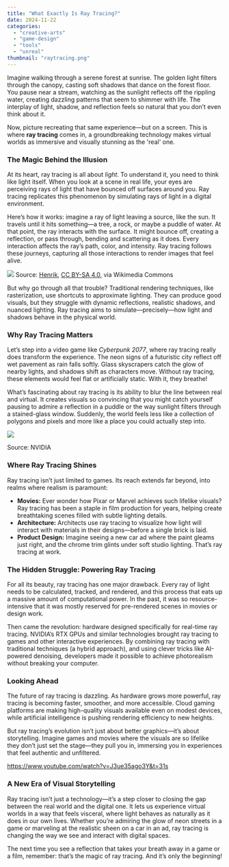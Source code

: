 ```yaml
---
title: "What Exactly Is Ray Tracing?"
date: 2024-11-22
categories: 
  - "creative-arts"
  - "game-design"
  - "tools"
  - "unreal"
thumbnail: "raytracing.png"
---
```


Imagine walking through a serene forest at sunrise. The golden light filters through the canopy, casting soft shadows that dance on the forest floor. You pause near a stream, watching as the sunlight reflects off the rippling water, creating dazzling patterns that seem to shimmer with life. The interplay of light, shadow, and reflection feels so natural that you don’t even think about it.

Now, picture recreating that same experience—but on a screen. This is where **ray tracing** comes in, a groundbreaking technology makes virtual worlds as immersive and visually stunning as the 'real' one.

### **The Magic Behind the Illusion**

At its heart, ray tracing is all about _light_. To understand it, you need to think like light itself. When you look at a scene in real life, your eyes are perceiving rays of light that have bounced off surfaces around you. Ray tracing replicates this phenomenon by simulating rays of light in a digital environment.

Here’s how it works: imagine a ray of light leaving a source, like the sun. It travels until it hits something—a tree, a rock, or maybe a puddle of water. At that point, the ray interacts with the surface. It might bounce off, creating a reflection, or pass through, bending and scattering as it does. Every interaction affects the ray’s path, color, and intensity. Ray tracing follows these journeys, capturing all those interactions to render images that feel alive.

![](images/rt.png) Source: [Henrik](https://commons.wikimedia.org/wiki/File:Ray_trace_diagram.svg), [CC BY-SA 4.0](https://creativecommons.org/licenses/by-sa/4.0), via Wikimedia Commons

But why go through all that trouble? Traditional rendering techniques, like rasterization, use shortcuts to approximate lighting. They can produce good visuals, but they struggle with dynamic reflections, realistic shadows, and nuanced lighting. Ray tracing aims to simulate—precisely—how light and shadows behave in the physical world.

### **Why Ray Tracing Matters**

Let’s step into a video game like _Cyberpunk 2077_, where ray tracing really does transform the experience. The neon signs of a futuristic city reflect off wet pavement as rain falls softly. Glass skyscrapers catch the glow of nearby lights, and shadows shift as characters move. Without ray tracing, these elements would feel flat or artificially static. With it, they breathe!

What’s fascinating about ray tracing is its ability to blur the line between real and virtual. It creates visuals so convincing that you might catch yourself pausing to admire a reflection in a puddle or the way sunlight filters through a stained-glass window. Suddenly, the world feels less like a collection of polygons and pixels and more like a place you could actually step into.

![](images/dxr-ray-tracing-technique-in-games-benchmarks-rtx-tech-demos-1024x465.png)

Source: NVIDIA

### **Where Ray Tracing Shines**

Ray tracing isn’t just limited to games. Its reach extends far beyond, into realms where realism is paramount:

- **Movies:** Ever wonder how Pixar or Marvel achieves such lifelike visuals? Ray tracing has been a staple in film production for years, helping create breathtaking scenes filled with subtle lighting details.
- **Architecture:** Architects use ray tracing to visualize how light will interact with materials in their designs—before a single brick is laid.
- **Product Design:** Imagine seeing a new car ad where the paint gleams just right, and the chrome trim glints under soft studio lighting. That’s ray tracing at work.

### **The Hidden Struggle: Powering Ray Tracing**

For all its beauty, ray tracing has one major drawback. Every ray of light needs to be calculated, tracked, and rendered, and this process that eats up a massive amount of computational power. In the past, it was so resource-intensive that it was mostly reserved for pre-rendered scenes in movies or design work.

Then came the revolution: hardware designed specifically for real-time ray tracing. NVIDIA’s RTX GPUs and similar technologies brought ray tracing to games and other interactive experiences. By combining ray tracing with traditional techniques (a hybrid approach), and using clever tricks like AI-powered denoising, developers made it possible to achieve photorealism without breaking your computer.

### **Looking Ahead**

The future of ray tracing is dazzling. As hardware grows more powerful, ray tracing is becoming faster, smoother, and more accessible. Cloud gaming platforms are making high-quality visuals available even on modest devices, while artificial intelligence is pushing rendering efficiency to new heights.

But ray tracing’s evolution isn’t just about better graphics—it’s about storytelling. Imagine games and movies where the visuals are so lifelike they don’t just set the stage—they pull you in, immersing you in experiences that feel authentic and unfiltered.

https://www.youtube.com/watch?v=J3ue35ago3Y&t=31s

### **A New Era of Visual Storytelling**

Ray tracing isn’t just a technology—it’s a step closer to closing the gap between the real world and the digital one. It lets us experience virtual worlds in a way that feels visceral, where light behaves as naturally as it does in our own lives. Whether you’re admiring the glow of neon streets in a game or marveling at the realistic sheen on a car in an ad, ray tracing is changing the way we see and interact with digital spaces.

The next time you see a reflection that takes your breath away in a game or a film, remember: that’s the magic of ray tracing. And it’s only the beginning!

